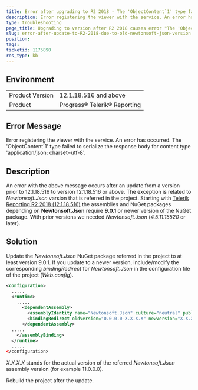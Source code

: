 ```yaml
---
title: Error after upgrading to R2 2018 - The 'ObjectContent`1' type failed to serialize the response body for content type 'application/json; charset=utf-8'.
description: Error registering the viewer with the service. An error has occurred. The 'ObjectContent`1' type failed to serialize the response body for content type 'application/json; charset=utf-8'.
type: troubleshooting
page_title: Upgrading to version after R2 2018 causes error "The 'ObjectContent`1' type failed to serialize the response body for content type 'application/json; charset=utf-8'"
slug: error-after-update-to-R2-2018-due-to-old-newtonsoft-json-version
position: 
tags: 
ticketid: 1175890
res_type: kb
---
```


## Environment
<table>
	<tr>
		<td>Product Version</td>
		<td>12.1.18.516 and above</td>
	</tr>
	<tr>
		<td>Product</td>
		<td>Progress® Telerik® Reporting </td>
	</tr>
</table>

## Error Message
Error registering the viewer with the service.
An error has occurred.
The 'ObjectContent`1' type failed to serialize the response body for content type 'application/json; charset=utf-8'.

## Description
An error with the above message occurs after an update from a version prior to 12.1.18.516 to version 12.1.18.516 or above.
The exception is related to _Newtonsoft.Json_ varsion that is referred in the project.
Starting with [Telerik Reporting R2 2018 (12.1.18.516)](https://www.telerik.com/support/whats-new/reporting/release-history/progress-telerik-reporting-r2-2018-12-1-18-516) the assemblies and NuGet packages depending on **Newtonsoft.Json** require **9.0.1** or newer version of the NuGet package. With prior versions we needed _Newtonsoft.Json_ (_4.5.11.15520_ or later).  

## Solution
Update the _Newtonsoft.Json_ NuGet package referred in the project to at least version 9.0.1\. If you update to a newer version, include/modify the corresponding _bindingRedirect_ for _Newtonsoft.Json_ in the configuration file of the project (_Web.config_).  
  

```XML
<configuration>
  .....
  <runtime>
    .....
      <dependentAssembly>
        <assemblyIdentity name="Newtonsoft.Json" culture="neutral" publicKeyToken="30ad4fe6b2a6aeed" />
        <bindingRedirect oldVersion="0.0.0.0-X.X.X.X" newVersion="X.X.X.X" />
      </dependentAssembly>	  
  .....
    </assemblyBinding>
  </runtime>
  .....  
</configuration>
```
  
_X.X.X.X_ stands for the actual version of the referred _Newtonsoft.Json_ assembly version (for example 11.0.0.0).  
  
Rebuild the project after the update. 
